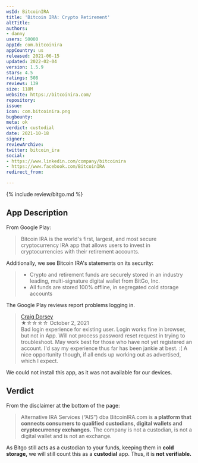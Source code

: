 ```yaml
---
wsId: BitcoinIRA
title: 'Bitcoin IRA: Crypto Retirement'
altTitle: 
authors:
- danny
users: 50000
appId: com.bitcoinira
appCountry: us
released: 2021-06-15
updated: 2022-02-04
version: 1.5.9
stars: 4.5
ratings: 508
reviews: 139
size: 118M
website: https://bitcoinira.com/
repository: 
issue: 
icon: com.bitcoinira.png
bugbounty: 
meta: ok
verdict: custodial
date: 2021-10-18
signer: 
reviewArchive: 
twitter: bitcoin_ira
social:
- https://www.linkedin.com/company/bitcoinira
- https://www.facebook.com/BitcoinIRA
redirect_from: 

---
```


{% include review/bitgo.md %}

## App Description
From Google Play:

> Bitcoin IRA is the world's first, largest, and most secure cryptocurrency IRA app that allows users to invest in cryptocurrencies with their retirement accounts.

Additionally, we see Bitcoin IRA's statements on its security:

> - Crypto and retirement funds are securely stored in an industry leading, multi-signature digital wallet from BitGo, Inc.
> - All funds are stored 100% offline, in segregated cold storage accounts

The Google Play reviews report problems logging in. 

> [Craig Dorsey](https://play.google.com/store/apps/details?id=com.bitcoinira&reviewId=gp%3AAOqpTOFtrFDjQ29h7aDiCTMBqP_HpLlRMdP8RmViQEoInPid9BS47YeWKvUG83kWC0i95fY2M3q4tjrdX7Qt5Ek)<br>
  ★☆☆☆☆ October 2, 2021 <br>
       Bad login experience for existing user. Login works fine in browser, but not in App. Will not process password reset request in trying to troubleshoot. May work best for those who have not yet registered an account. I'd say my experience thus far has been jankie at best. :( A nice opportunity though, if all ends up working out as advertised, which I expect.

We could not install this app, as it was not available for our devices.

## Verdict
From the disclaimer at the bottom of the page:

> Alternative IRA Services (“AIS”) dba BitcoinIRA.com is **a platform that connects consumers to qualified custodians, digital wallets and cryptocurrency exchanges.** The company is not a custodian, is not a digital wallet and is not an exchange.

As Bitgo still acts as a custodian to your funds, keeping them in **cold storage,** we will still count this as a **custodial** app. Thus, it is **not verifiable.**
